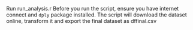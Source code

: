 <!---You should also include a README.md in the repo with your scripts. This repo explains how all of the scripts work and how they are connected. --->

Run run_analysis.r
Before you run the script, ensure you have internet connect and `dply` package installed. The script will download the dataset online, transform it and export the final dataset as dffinal.csv